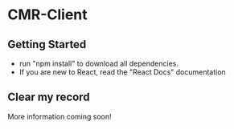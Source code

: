 # CMR-Client

## Getting Started
- run "npm install" to download all dependencies.
- If you are new to React, read the "React Docs" documentation 

## Clear my record
More information coming soon!